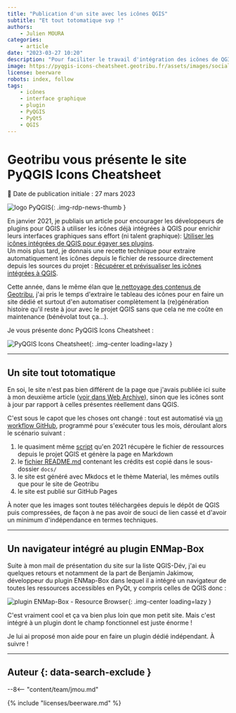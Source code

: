 ```yaml
---
title: "Publication d'un site avec les icônes QGIS"
subtitle: "Et tout totomatique svp !"
authors:
    - Julien MOURA
categories:
    - article
date: "2023-03-27 10:20"
description: "Pour faciliter le travail d'intégration des icônes de QGIS par les développeurs de plugins, j'ai automatisé la génération d'un petit site web qui se met à jour automatiquement tous les mois."
image: https://pyqgis-icons-cheatsheet.geotribu.fr/assets/images/social/index.png
license: beerware
robots: index, follow
tags:
    - icônes
    - interface graphique
    - plugin
    - PyQGIS
    - PyQt5
    - QGIS
---
```


# Geotribu vous présente le site PyQGIS Icons Cheatsheet

:calendar: Date de publication initiale : 27 mars 2023

![logo PyQGIS](https://cdn.geotribu.fr/img/logos-icones/programmation/pyqgis.png){: .img-rdp-news-thumb }

En janvier 2021, je publiais un article pour encourager les développeurs de plugins pour QGIS à utiliser les icônes déjà intégrées à QGIS pour enrichir leurs interfaces graphiques sans effort (ni talent graphique): [Utiliser les icônes intégrées de QGIS pour égayer ses plugins](/articles/2021/2021-01-19_pyqgis_utiliser_icones_integrees/).  
Un mois plus tard, je donnais une recette technique pour extraire automatiquement les icônes depuis le fichier de ressource directement depuis les sources du projet : [Récupérer et prévisualiser les icônes intégrées à QGIS](/articles/2021/2021-02-02_pyqgis_previsualiser_images_integrees/).

Cette année, dans le même élan que [le nettoyage des contenus de Geotribu](/articles/2023/2023-01-30_voeux-geotribu-2023/#nettoyage-et-historique), j'ai pris le temps d'extraire le tableau des icônes pour en faire un site dédié et surtout d'en automatiser complètement la (re)génération histoire qu'il reste à jour avec le projet QGIS sans que cela ne me coûte en maintenance (bénévolat tout ça...).

Je vous présente donc PyQGIS Icons Cheatsheet :

![PyQGIS Icons Cheatsheet](https://pyqgis-icons-cheatsheet.geotribu.fr/assets/images/social/index.png){: .img-center loading=lazy }

----

## Un site tout totomatique

En soi, le site n'est pas bien différent de la page que j'avais publiée ici suite à mon deuxième article ([voir dans Web Archive](https://web.archive.org/web/20211024083001/https://static.geotribu.fr/toc_nav_ignored/qgis_resources_preview_table/)), sinon que les icônes sont à jour par rapport à celles présentes réellement dans QGIS.

C'est sous le capot que les choses ont changé : tout est automatisé via [un workflow GitHub](https://github.com/geotribu/pyqgis-icons-cheatsheet/blob/main/.github/workflows/deploy.yml), programmé pour s'exécuter tous les mois, déroulant alors le scénario suivant :

1. le quasiment même [script](https://github.com/geotribu/pyqgis-icons-cheatsheet/blob/main/qrc_preview_in_md.py) qu'en 2021 récupère le fichier de ressources depuis le projet QGIS et génère la page en Markdown
1. le [fichier README.md](https://github.com/geotribu/pyqgis-icons-cheatsheet/blob/main/README.md) contenant les crédits est copié dans le sous-dossier `docs/`
1. le site est généré avec Mkdocs et le thème Material, les mêmes outils que pour le site de Geotribu
1. le site est publié sur GitHub Pages

À noter que les images sont toutes téléchargées depuis le dépôt de QGIS puis compressées, de façon à ne pas avoir de souci de lien cassé et d'avoir un minimum d'indépendance en termes techniques.

----

## Un navigateur intégré au plugin ENMap-Box

Suite à mon mail de présentation du site sur la liste QGIS-Dév, j'ai eu quelques retours et notamment de la part de Benjamin Jakimow, développeur du plugin ENMap-Box dans lequel il a intégré un navigateur de toutes les ressources accessibles en PyQt, y compris celles de QGIS donc :

![plugin ENMap-Box - Resource Browser](https://cdn.geotribu.fr/img/tuto/qgis_plugin_embedded_images/qgis_enmap-box_resource_browser.webp){: .img-center loading=lazy }

C'est vraiment cool et ça va bien plus loin que mon petit site. Mais c'est intégré à un plugin dont le champ fonctionnel est juste énorme !

Je lui ai proposé mon aide pour en faire un plugin dédié indépendant. À suivre !

----

## Auteur {: data-search-exclude }

--8<-- "content/team/jmou.md"

{% include "licenses/beerware.md" %}
